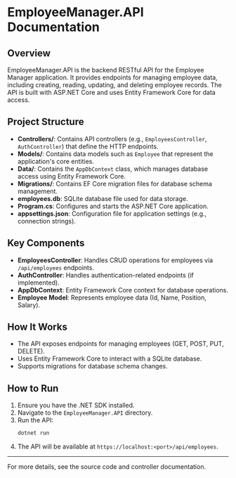 # EmployeeManager.API Documentation

## Overview
EmployeeManager.API is the backend RESTful API for the Employee Manager application. It provides endpoints for managing employee data, including creating, reading, updating, and deleting employee records. The API is built with ASP.NET Core and uses Entity Framework Core for data access.

## Project Structure
- **Controllers/**: Contains API controllers (e.g., `EmployeesController`, `AuthController`) that define the HTTP endpoints.
- **Models/**: Contains data models such as `Employee` that represent the application's core entities.
- **Data/**: Contains the `AppDbContext` class, which manages database access using Entity Framework Core.
- **Migrations/**: Contains EF Core migration files for database schema management.
- **employees.db**: SQLite database file used for data storage.
- **Program.cs**: Configures and starts the ASP.NET Core application.
- **appsettings.json**: Configuration file for application settings (e.g., connection strings).

## Key Components
- **EmployeesController**: Handles CRUD operations for employees via `/api/employees` endpoints.
- **AuthController**: Handles authentication-related endpoints (if implemented).
- **AppDbContext**: Entity Framework Core context for database operations.
- **Employee Model**: Represents employee data (Id, Name, Position, Salary).

## How It Works
- The API exposes endpoints for managing employees (GET, POST, PUT, DELETE).
- Uses Entity Framework Core to interact with a SQLite database.
- Supports migrations for database schema changes.

## How to Run
1. Ensure you have the .NET SDK installed.
2. Navigate to the `EmployeeManager.API` directory.
3. Run the API:
   ```sh
   dotnet run
   ```
4. The API will be available at `https://localhost:<port>/api/employees`.

---
For more details, see the source code and controller documentation. 